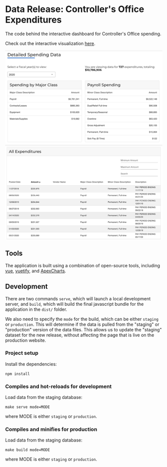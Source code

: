 # Data Release: Controller's Office Expenditures

The code behind the interactive dashboard for Controller's Office spending.

Check out the interactive visualization [here](https://controller.phila.gov/philadelphia-audits/controllers-office-expenditures/).


![Interactive Dashboard Part 1](public/screenshot-1.png)
![Interactive Dashboard Part 2](public/screenshot-2.png)

## Tools

The application is built using a combination of open-source tools, including
[vue](https://github.com/vuejs/vue), [vuetify](https://github.com/vuetifyjs/vuetify), and [ApexCharts](https://github.com/apexcharts).

## Development

There are two commands `serve`, which will launch a local development server,
and `build`, which will build the final javascript bundle for the application in the `dist/` folder. 

We also need to specify the `mode` for the build, which can be either `staging` or `production`. This will determine if the data is pulled 
from the "staging" or "production" version of the data files. This allows
us to update the "staging" dataset for the new release, without affecting
the page that is live on the production website. 

### Project setup

Install the dependencies:
```
npm install
```
### Compiles and hot-reloads for development

Load data from the staging database:
```
make serve mode=MODE
```
where MODE is either `staging` or `production`.

### Compiles and minifies for production

Load data from the staging database:
```
make build mode=MODE
```
where MODE is either `staging` or `production`.
